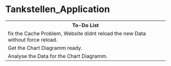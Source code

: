 # Tankstellen_Application

<table>
	<tr>
		<th>To-Do List</th>
	</tr>
	<tr>
		<td>fix the Cache Problem, Website didnt reload the new Data without force reload.</td>
	</tr>
	<tr>
		<td>Get the Chart Diagramm ready.</td>
	</tr>
	<tr>
		<td>Analyse the Data for the Chart Diagramm.</td>
	</tr>
</table>
